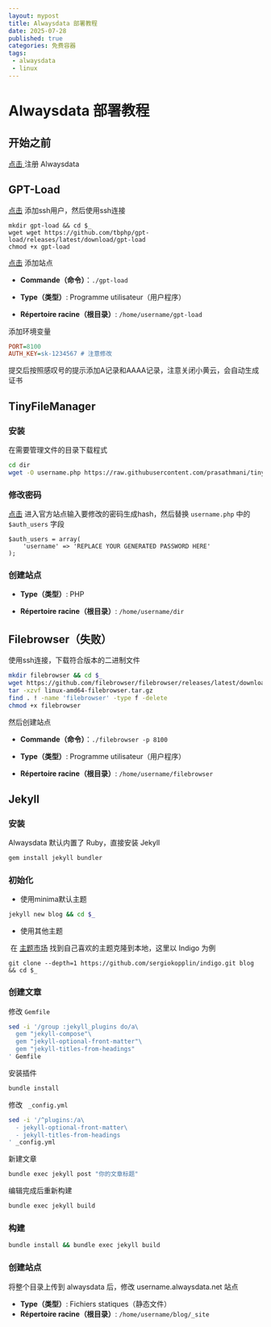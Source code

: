 ```yaml
---
layout: mypost
title: Alwaysdata 部署教程
date: 2025-07-28
published: true
categories: 免费容器
tags: 
 - alwaysdata
 - linux
---
```


# Alwaysdata 部署教程

## 开始之前

[点击 ](https://www.alwaysdata.com/en/register/)注册 Alwaysdata

## GPT-Load

[点击](https://admin.alwaysdata.com/ssh/add/) 添加ssh用户，然后使用ssh连接

```
mkdir gpt-load && cd $_
wget wget https://github.com/tbphp/gpt-load/releases/latest/download/gpt-load
chmod +x gpt-load
```
[点击](https://admin.alwaysdata.com/site/add/) 添加站点

- **Commande（命令）**：`./gpt-load`

- **Type（类型）**: Programme utilisateur（用户程序）
- **Répertoire racine（根目录）**: `/home/username/gpt-load`

添加环境变量

```ini
PORT=8100
AUTH_KEY=sk-1234567 # 注意修改
```

提交后按照感叹号的提示添加A记录和AAAA记录，注意关闭小黄云，会自动生成证书



## TinyFileManager

### 安装

在需要管理文件的目录下载程式

```bash
cd dir
wget -O username.php https://raw.githubusercontent.com/prasathmani/tinyfilemanager/master/tinyfilemanager.php
```

### 修改密码

[点击](https://tinyfilemanager.github.io/docs/pwd.html) 进入官方站点输入要修改的密码生成hash，然后替换 `username.php` 中的 `$auth_users` 字段

```
$auth_users = array(
    'username' => 'REPLACE YOUR GENERATED PASSWORD HERE'
);
```

### 创建站点

- **Type（类型）**: PHP

- **Répertoire racine（根目录）**: `/home/username/dir`



## Filebrowser（失败）

使用ssh连接，下载符合版本的二进制文件

```bash
mkdir filebrowser && cd $_
wget https://github.com/filebrowser/filebrowser/releases/latest/download/linux-amd64-filebrowser.tar.gz
tar -xzvf linux-amd64-filebrowser.tar.gz
find . ! -name 'filebrowser' -type f -delete
chmod +x filebrowser
```

然后创建站点

- **Commande（命令）**：`./filebrowser -p 8100`

- **Type（类型）**: Programme utilisateur（用户程序）
- **Répertoire racine（根目录）**: `/home/username/filebrowser`



## Jekyll

### 安装

Alwaysdata 默认内置了 Ruby，直接安装 Jekyll

```bash
gem install jekyll bundler 
```

### 初始化

- 使用minima默认主题

```bash
jekyll new blog && cd $_
```

- 使用其他主题

​	在 [主题市场](https://www.bestjekyllthemes.com/) 找到自己喜欢的主题克隆到本地，这里以 Indigo 为例

```
git clone --depth=1 https://github.com/sergiokopplin/indigo.git blog && cd $_
```

### 创建文章

修改 `Gemfile`

```bash
sed -i '/group :jekyll_plugins do/a\
  gem "jekyll-compose"\
  gem "jekyll-optional-front-matter"\
  gem "jekyll-titles-from-headings"
' Gemfile
```

安装插件

```bash
bundle install
```

修改 ` _config.yml`

```bash
sed -i '/^plugins:/a\
  - jekyll-optional-front-matter\
  - jekyll-titles-from-headings
' _config.yml
```

新建文章

```bash
bundle exec jekyll post "你的文章标题"
```

编辑完成后重新构建

```bash
bundle exec jekyll build
```

### 构建

```bash
bundle install && bundle exec jekyll build
```

### 创建站点

将整个目录上传到 alwaysdata 后，修改 username.alwaysdata.net 站点

- **Type（类型）**: Fichiers statiques（静态文件）
- **Répertoire racine（根目录）**: `/home/username/blog/_site`